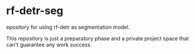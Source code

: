# rf-detr-seg
epository for using rf-detr as segmentation model.

This repository is just a preparatory phase and a private project space that can't guarantee any work success.
